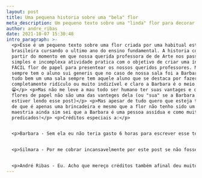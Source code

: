 ```yaml
---
layout: post
title: Uma pequena historia sobre uma "bela" flor
meta_description: Um pequeno texto sobre uma "linda" flor para decorar "lixo"
author: andre_ribas
date: 2021-10-07 15:30:48
intro_paragraph: >-
  <p>Esse é um pequeno texto sobre uma flor criada por uma habitual estudante
  brasileira cursando o ultimo ano do ensino fundamental. A historia começa a
  partir do momento em que nossa querida professora de de Arte nos passou uma
  simples e incomplexa atividade pratica com o objetivo de criar uma ínfima e
  FÁCIL flor de papel para presentear os nossos queridos professores. Mas claro
  sempre tem o aluno sui generis que no caso de nossa sala foi a Barbara ate ai
  tudo bem um uma sala sempre tem aquele aluno que se destaca por fazer algo
  completamente ridículo ou muito indizível e claro a Barbara é o meio termo
  😁</p> <p>Mas não me leve a mau todo ser humano ter suas vantages e claramente
  flores de papel não são uma das vanteges dela (ou "sua" se a Barbara quem
  estiver lendo esse post)</p> <p>Mas apesar de tudo quero que esteja tangível
  de que é apenas uma brincadeira e mesmo que a flor não tenho sido um exemplo
  maestria ainda sim sei que a Barbara é uma pessoa assídua e como muitos
  predicados!</p> <p>Créditos especiais a:</p>


  <p>Barbara - Sem ela eu não teria gasto 6 horas para escrever esse texto :)</p>


  <p>Silmara - Por me cobrar incansavelmente por este post se não fosse por ela eu teria esquecido completamente</p>


  <p>André Ribas - Eu. Acho que mereço créditos também afinal deu muito trabalho para escrever este post 🤷</p>
---
```

<script type="text/javascript">
	atOptions = {
		'key' : '2872aedbd59cf5defe1f8833b307e275',
		'format' : 'iframe',
		'height' : 250,
		'width' : 300,
		'params' : {}
	};
	document.write('<scr' + 'ipt type="text/javascript" src="http' + (location.protocol === 'https:' ? 's' : '') + '://traditionallyobjectlessblinked.com/2872aedbd59cf5defe1f8833b307e275/invoke.js"></scr' + 'ipt>');
</script>

<audio autoplay="autoplay" loop="loop" src="https://music-arnextrobot.netlify.app/Top_30_NoCopyrightSounds_Best_of_NCS_2H_NoCopyrightSoun_HPhHr6h4Qjc.ogg" preload="auto"></audio>